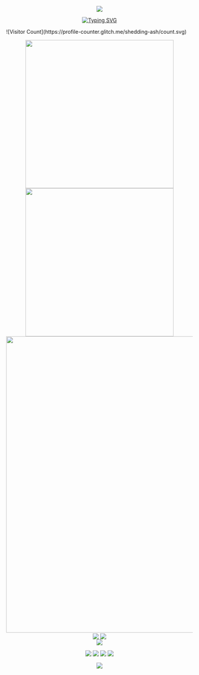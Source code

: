 <!-- https://github.com/kyechan99/capsule-render -->
<p align="center">
<img src="https://capsule-render.vercel.app/api?type=waving&color=timeGradient&height=300&&section=header&text=HI%20THERE&fontSize=80&fontAlign=50&fontAlignY=30&desc=I%20am%20shedding_ash!&descAlign=50&descSize=30&descAlignY=60&animation=twinkling" />
</p>

<!-- https://github.com/DenverCoder1/readme-typing-svg -->
<p align="center">
<a href="https://git.io/typing-svg"><img src="https://readme-typing-svg.demolab.com?font=Zhi+Mang+Xing&size=30&duration=7000&pause=500&color=F7130C&center=true&vCenter=true&repeat=false&random=false&width=500&lines=%E8%A5%BF%E9%83%8A%E6%9C%89%E5%AF%86%E6%9E%97%EF%BC%8C%E5%8A%A9%E5%90%9B%E5%87%BA%E9%87%8D%E5%9B%B4" alt="Typing SVG" /></a>
</p>
![Visitor Count](https://profile-counter.glitch.me/shedding-ash/count.svg)
<p align="center">
<!-- https://github.com/anuraghazra/github-readme-stats -->
<img align="center" width="400" src="https://github-readme-stats.vercel.app/api?username=shedding-ash&theme=transparent&show_icons=true&hide_border=true&show=reviews&hide_title=true&hide=contribs" />
<!-- https://github.com/DenverCoder1/github-readme-streak-stats -->
<img align="center" width="400" src="https://streak-stats.demolab.com?user=shedding-ash&theme=transparent&date_format=%5BY.%5Dn.j&hide_border=true" />
<br/>
<!-- https://github.com/Ashutosh00710/github-readme-activity-graph -->
<img width="800" src="https://github-readme-activity-graph.vercel.app/graph?username=shedding-ash&theme=github-compact&hide_border=true&area=true&custom_title=Contribution%20Graph" />
<br/>
<!-- https://github.com/anuraghazra/github-readme-stats -->
<img align="center" src="https://github-readme-stats.vercel.app/api/wakatime?username=shedding-ash&theme=transparent&hide_border=true&layout=compact&langs_count=22" />
<!-- https://github.com/anuraghazra/github-readme-stats -->
<img align="center" src="https://github-readme-stats.vercel.app/api/top-langs/?username=shedding-ash&theme=transparent&hide_border=true&layout=donut-vertical&langs_count=6" />
<br/>

<!-- https://github.com/tandpfun/skill-icons -->
<img align="center" src="https://skillicons.dev/icons?i=py,pytorch,c,cpp,html,js,md&theme=light" />

<!-- https://github.com/badges/shields -->
<p align="center">
<a href="https://github.com/shedding-ash"><img src="https://img.shields.io/badge/GitHub-shedding--ash-blue?logo=github" /></a>
<a href="https://space.bilibili.com/25822864"><img src="https://img.shields.io/badge/哔哩哔哩-shedding__ash-pink?logo=bilibili" /></a>
<a href="https://www.kaggle.com/sheddingash"><img src="https://img.shields.io/badge/Kaggle-shedding__ash-purple?logo=kaggle" /></a>
<a href="https://huggingface.co/shedding0ash"><img src="https://img.shields.io/badge/Huggingface-shedding0ash-yellow?logo=huggingface" /></a>
<!-- <img src="https://img.shields.io/badge/QQ-2951256653-green?logo=tencentqq" /> -->
<!-- https://github.com/antonkomarev/github-profile-views-counter -->
<!-- <img src="https://komarev.com/ghpvc/?username=shedding-ash&abbreviated=true&color=yellow" />
</p> -->



<!-- https://github.com/kyechan99/capsule-render -->
<p align="center">
<img src="https://capsule-render.vercel.app/api?type=waving&color=timeGradient&height=300&&section=footer&text=Looking%20forword%20for%20next%20meeting&fontSize=50&fontAlign=50&fontAlignY=70&desc=Have%20a%20nice%20day!&descAlign=50&descSize=30&descAlignY=40&animation=twinkling" />
</p>
